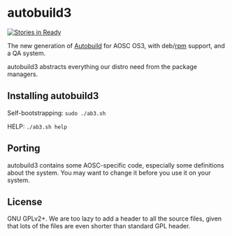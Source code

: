 autobuild3
==========
[![Stories in Ready](https://badge.waffle.io/AOSC-Dev/autobuild3.png?label=ready&title=Ready)](https://waffle.io/AOSC-Dev/autobuild3)

The new generation of [Autobuild](https://github.com/AOSC-Dev/autobuild) for AOSC OS3,
with deb/[rpm](https://github.com/AOSC-Dev/abdeb2rpm) support, and a QA system.

autobuild3 abstracts everything our distro need from the package managers.

Installing autobuild3
---------------------

Self-bootstrapping: `sudo ./ab3.sh`

HELP: `./ab3.sh help`

Porting
-------

autobuild3 contains some AOSC-specific code, especially some definitions about
the system. You may want to change it before you use it on your system.

License
-------

GNU GPLv2+. We are too lazy to add a header to all the source files, given that
lots of the files are even shorter than standard GPL header.
